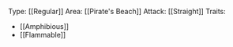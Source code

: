 Type: [[Regular]]
Area: [[Pirate's Beach]]
Attack: [[Straight]]
Traits:
- [[Amphibious]]
- [[Flammable]]